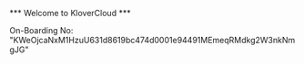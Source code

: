 *** Welcome to KloverCloud ***

On-Boarding No: &#34;KWeOjcaNxM1HzuU631d8619bc474d0001e94491MEmeqRMdkg2W3nkNmgJG&#34;

